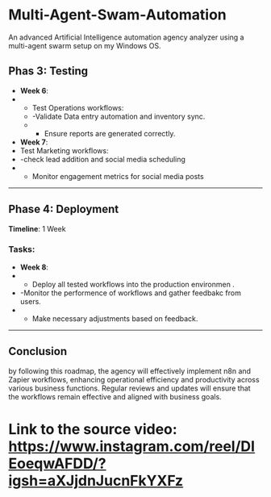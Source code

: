 # Multi-Agent-Swam-Automation
An advanced Artificial Intelligence automation agency analyzer using a multi-agent swarm setup on my Windows OS. 

## Phas 3: Testing
- **Week 6**:
-   - Test Operations workflows:
    -   -Validate Data  entry automation and inventory sync.
    -   - Ensure reports are generated correctly.
- **Week 7**:
- Test Marketing workflows:
-   -check lead addition and social media scheduling
-   - Monitor engagement metrics for social media posts
---
## Phase 4: Deployment 
**Timeline**: 1 Week 

### Tasks:
- **Week 8**:
-   - Deploy all tested workflows into the production environmen .
-   -Monitor the performence of workflows and gather feedbakc from users.
-   - Make necessary adjustments based on feedback.

---

## Conclusion
by following this roadmap, the agency will effectively implement n8n and Zapier 
workflows, enhancing operational efficiency and productivity across various
business functions. Regular reviews and updates will ensure that the workflows
remain effective and aligned with business goals.

# Link to the source video: https://www.instagram.com/reel/DIEoeqwAFDD/?igsh=aXJjdnJucnFkYXFz

